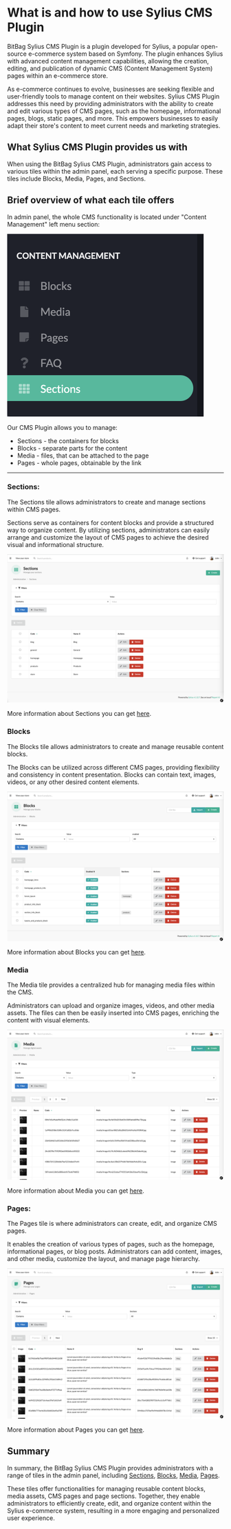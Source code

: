 # What is and how to use Sylius CMS Plugin

BitBag Sylius CMS Plugin is a plugin developed for Sylius, 
a popular open-source e-commerce system based on Symfony. 
The plugin enhances Sylius with advanced content management capabilities, allowing the creation,
editing, and publication of dynamic CMS (Content Management System) pages within an e-commerce store.

As e-commerce continues to evolve, businesses are seeking flexible and user-friendly tools to manage content on their websites.
Sylius CMS Plugin addresses this need by providing administrators with the ability to create and edit various types of CMS pages,
such as the homepage, informational pages, blogs, static pages, and more. 
This empowers businesses to easily adapt their store's content to meet current needs and marketing strategies.

## What Sylius CMS Plugin provides us with

When using the BitBag Sylius CMS Plugin, administrators gain access to various tiles within the admin panel, each serving a specific purpose.
These tiles include Blocks, Media, Pages, and Sections.

## Brief overview of what each tile offers

In admin panel, the whole CMS functionality is located under "Content Management" left menu section:

![Screenshot showing content management config in admin](content_management.png)

Our CMS Plugin allows you to manage:

* Sections - the containers for blocks
* Blocks - separate parts for the content
* Media - files, that can be attached to the page
* Pages - whole pages, obtainable by the link

---

### Sections: 
The Sections tile allows administrators to create and manage sections within CMS pages.

Sections serve as containers for content blocks and provide a structured way to organize content.
By utilizing sections, administrators can easily arrange and customize the layout of CMS pages to achieve the desired visual and informational structure.

![Screenshot showing content management config in admin](sections_cms.png)

More information about Sections you can get [here](use_case_sections.md).

### Blocks
The Blocks tile allows administrators to create and manage reusable content blocks.

The Blocks can be utilized across different CMS pages, providing flexibility and consistency in content presentation. Blocks can contain text, images, videos, or any other desired content elements.

![Screenshot showing content management config in admin](blocks_cms.png)

More information about Blocks you can get [here](use_case_blocks.md).

### Media
The Media tile provides a centralized hub for managing media files within the CMS.

Administrators can upload and organize images, videos, and other media assets. The files can then be easily inserted into CMS pages, enriching the content with visual elements.

![Screenshot showing content management config in admin](media_cms.png)

More information about Media you can get [here](use_case_media.md).

### Pages:
The Pages tile is where administrators can create, edit, and organize CMS pages.

It enables the creation of various types of pages, such as the homepage, informational pages, or blog posts. Administrators can add content, images, and other media, customize the layout, and manage page hierarchy.

![Screenshot showing content management config in admin](pages_cms.png)

More information about Pages you can get [here](use_case_pages.md).

## Summary

In summary, the BitBag Sylius CMS Plugin provides administrators with a range of tiles in the admin panel, including [Sections](use_case_sections.md), [Blocks](use_case_blocks.md),
[Media](use_case_media.md), [Pages](use_case_pages.md).

These tiles offer functionalities for managing reusable content blocks, media assets, CMS pages and page sections. 
Together, they enable administrators to efficiently create, edit, and organize content within the Sylius e-commerce system,
resulting in a more engaging and personalized user experience.
